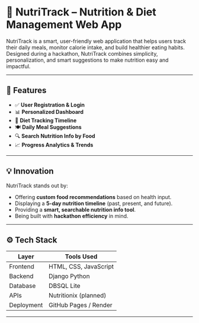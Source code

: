 # 🥗 NutriTrack – Nutrition & Diet Management Web App

NutriTrack is a smart, user-friendly web application that helps users track their daily meals, monitor calorie intake, and build healthier eating habits. Designed during a hackathon, NutriTrack combines simplicity, personalization, and smart suggestions to make nutrition easy and impactful.

---

## 🚀 Features

- ✅ **User Registration & Login**
- 📊 **Personalized Dashboard**
- 📅 **Diet Tracking Timeline**
- 🍽️ **Daily Meal Suggestions**
- 🔍 **Search Nutrition Info by Food**
- 📈 **Progress Analytics & Trends**

---

## 💡 Innovation

NutriTrack stands out by:
- Offering **custom food recommendations** based on health input.
- Displaying a **5-day nutrition timeline** (past, present, and future).
- Providing a **smart, searchable nutrition info tool**.
- Being built with **hackathon efficiency** in mind.

---

## ⚙️ Tech Stack

| Layer        | Tools Used                         |
|--------------|------------------------------------|
| Frontend     | HTML, CSS, JavaScript              |
| Backend      | Django Python
| Database     | DBSQL Lite               |
| APIs         | Nutritionix (planned)     |
| Deployment   | GitHub Pages / Render|

---


